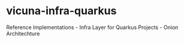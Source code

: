 # vicuna-infra-quarkus
Reference Implementations - Infra Layer for Quarkus Projects - Onion Architechture 
